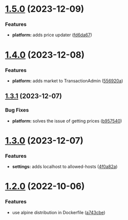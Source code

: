 # [1.5.0](https://github.com/ghorbani-mohammad/Crypto-Assets-Manager/compare/v1.4.0...v1.5.0) (2023-12-09)


### Features

* **platform:** adds price updater ([fd6da67](https://github.com/ghorbani-mohammad/Crypto-Assets-Manager/commit/fd6da672a36006e17b55b9c14a6bb10cf85a9f73))



# [1.4.0](https://github.com/ghorbani-mohammad/Crypto-Assets-Manager/compare/v1.3.1...v1.4.0) (2023-12-08)


### Features

* **platform:** adds market to TransactionAdmin ([556920a](https://github.com/ghorbani-mohammad/Crypto-Assets-Manager/commit/556920a031dd9050844623191c649ea6077f7fd1))



## [1.3.1](https://github.com/ghorbani-mohammad/Crypto-Assets-Manager/compare/v1.3.0...v1.3.1) (2023-12-07)


### Bug Fixes

* **platform:** solves the issue of getting prices ([b957540](https://github.com/ghorbani-mohammad/Crypto-Assets-Manager/commit/b957540a04ad673ca3ae89e0908b4140e457d912))



# [1.3.0](https://github.com/ghorbani-mohammad/Crypto-Assets-Manager/compare/v1.2.0...v1.3.0) (2023-12-07)


### Features

* **settings:** adds localhost to allowed-hosts ([4f0a82a](https://github.com/ghorbani-mohammad/Crypto-Assets-Manager/commit/4f0a82ae325b85a36a82c5c14592a5a046cea245))



# [1.2.0](https://github.com/ghorbani-mohammad/Crypto-Assets-Manager/compare/v1.1.0...v1.2.0) (2022-10-06)


### Features

* use alpine distribution in Dockerfile ([a743cbe](https://github.com/ghorbani-mohammad/Crypto-Assets-Manager/commit/a743cbeea17312533f958929dcd938ec3519cc17))



